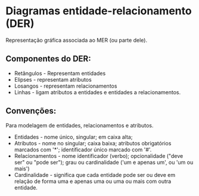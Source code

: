 # Diagramas entidade-relacionamento (DER)

Representação gráfica associada ao MER (ou parte dele).

## Componentes do DER: 
* Retângulos - Representam entidades
* Elipses - representam atributos 
* Losangos - representam relacionamentos
* Linhas - ligam atributos a entidades e entidades a relacionamentos.

## Convenções:

Para modelagem de entidades, relacionamentos e atributos.
* Entidades - nome único, singular; em caixa alta;
* Atributos - nome no singular; caixa baixa; atributos obrigatórios marcados com '*'; identificador único marcado com '#'.
* Relacionamentos - nome identificador (verbo); opcionalidade ("deve ser" ou "pode ser"); grau ou cardinalidade ('um e apenas um', ou 'um ou mais')
* Cardinalidade - significa que cada entidade pode ser ou deve em relação de forma uma e apenas uma ou uma ou mais com outra entidade.
